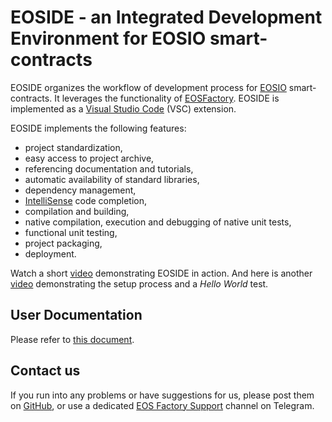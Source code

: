 # EOSIDE - an Integrated Development Environment for EOSIO smart-contracts

EOSIDE organizes the workflow of development process for [EOSIO](https://eos.io/) smart-contracts. It leverages the functionality of [EOSFactory](https://eosfactory.io/). EOSIDE is implemented as a [Visual Studio Code](https://code.visualstudio.com/) (VSC) extension.

EOSIDE implements the following features:

- project standardization,
- easy access to project archive,
- referencing documentation and tutorials,
- automatic availability of standard libraries,
- dependency management,
- [IntelliSense](https://code.visualstudio.com/docs/editor/intellisense) code completion,
- compilation and building,
- native compilation, execution and debugging of native unit tests,
- functional unit testing,
- project packaging,
- deployment.

Watch a short [video](https://eosfactory.io/eoside_dev/html/_static/five_minutes.mp4) demonstrating EOSIDE in action. And here is another [video](https://eosfactory.io/eoside_dev/html/_static/installing.mp4) demonstrating the setup process and a *Hello World* test.

## User Documentation

Please refer to [this document](https://eosfactory.io/eoside/html/index.html).

## Contact us

If you run into any problems or have suggestions for us, please post them on [GitHub](https://github.com/tokenika/eoside/issues), or use a dedicated [EOS Factory Support](https://t.me/EOSFactorySupport) channel on Telegram.


